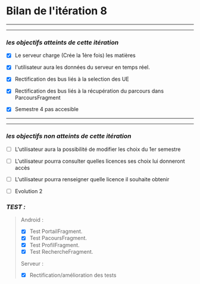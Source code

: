 # Bilan de l'itération 8

---
---
 ### *les objectifs atteints de cette itération*
 
  * [x] Le serveur charge (Crée la 1ère fois) les matières
>
  * [x] l'utilisateur aura les données du serveur en temps réel.
>
  * [x] Rectification des bus liés à la selection des UE
>
  * [x] Rectification des bus liés à la récupération du parcours dans ParcoursFragment
>

> 
  * [x] Semestre 4 pas accesible


---
---
  ### *les objectifs non atteints de cette itération*
>
  * [ ] L'utilisateur aura la possibilité de modifier les choix du 1er semestre
>
  * [ ] L'utilisateur pourra consulter quelles licences ses choix lui donneront accès
>
  * [ ] L'utilisateur pourra renseigner quelle licence il souhaite obtenir
>

>
  * [ ] Evolution 2
  
  

### *TEST :*
> Android :
>  * [x] Test PortailFragment.
>  * [x] Test PacoursFragment.
>  * [x] Test ProfilFragment.
>  * [x] Test RechercheFragment.
> 
> Serveur : 
> * [x] Rectification/amélioration des tests
>
> 
